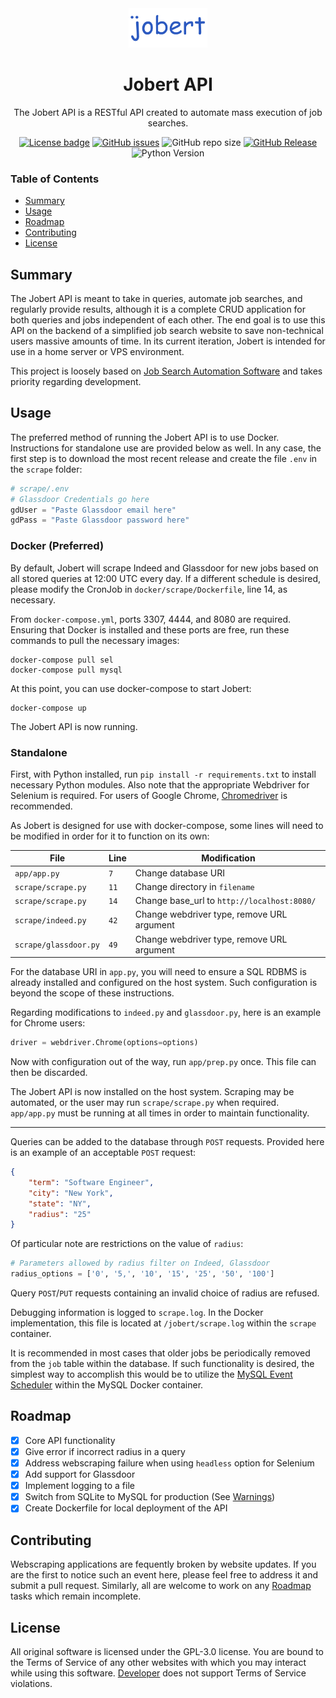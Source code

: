 <div align="center">
  <img alt="Logo goes here" style="width: 25%; height: auto" src="logo.png">
</div>
<h1 align="center">Jobert API</h1>
<p align ="center">
  The Jobert API is a RESTful API created to automate mass execution of job searches.
</p>
<div align="center">
  <a href="LICENSE"><img alt="License badge" src="https://img.shields.io/github/license/f-104/jobert-api?color=blue"></a>
  <a href="https://github.com/f-104/jobert-api/issues"><img alt="GitHub issues" src="https://img.shields.io/github/issues/f-104/jobert-api?color=blue"></a>
  <img alt="GitHub repo size" src="https://img.shields.io/github/repo-size/f-104/jobert-api?color=blue">
  <a href="https://github.com/f-104/jobert-api/releases/tag/v1.0.0"><img alt="GitHub Release" src="https://img.shields.io/github/v/release/f-104/jobert-api?color=blue&include_prereleases"></a>
  <img alt="Python Version" src="https://img.shields.io/badge/python-3.9%2B-blue">
</div>

### Table of Contents
- [Summary](#Summary)
- [Usage](#Usage)
- [Roadmap](#Roadmap)
- [Contributing](#Contributing)
- [License](#License)

## Summary
The Jobert API is meant to take in queries, automate job searches, and regularly provide results, although it is a complete CRUD application for both queries and jobs independent of each other. The end goal is to use this API on the backend of a simplified job search website to save non-technical users massive amounts of time. In its current iteration, Jobert is intended for use in a home server or VPS environment.

This project is loosely based on [Job Search Automation Software](https://github.com/f-104/jsas) and takes priority regarding development.

## Usage
The preferred method of running the Jobert API is to use Docker. Instructions for standalone use are provided below as well. In any case, the first step is to download the most recent release and create the file `.env` in the `scrape` folder:

```python
# scrape/.env
# Glassdoor Credentials go here
gdUser = "Paste Glassdoor email here"
gdPass = "Paste Glassdoor password here"
```

### Docker (Preferred)
By default, Jobert will scrape Indeed and Glassdoor for new jobs based on all stored queries at 12:00 UTC every day. If a different schedule is desired, please modify the CronJob in `docker/scrape/Dockerfile`, line 14, as necessary.

From `docker-compose.yml`, ports 3307, 4444, and 8080 are required. Ensuring that Docker is installed and these ports are free, run these commands to pull the necessary images:

```
docker-compose pull sel
docker-compose pull mysql
```

At this point, you can use docker-compose to start Jobert:

```
docker-compose up
```

The Jobert API is now running.

### Standalone

First, with Python installed, run `pip install -r requirements.txt` to install necessary Python modules. Also note that the appropriate Webdriver for Selenium is required. For users of Google Chrome, [Chromedriver](https://chromedriver.chromium.org/downloads) is recommended.

As Jobert is designed for use with docker-compose, some lines will need to be modified in order for it to function on its own:

| File                    | Line  | Modification                                |
|-------------------------|-------|---------------------------------------------|
| `app/app.py`            | `7`   | Change database URI                         |
| `scrape/scrape.py`      | `11`  | Change directory in `filename`              |
| `scrape/scrape.py`      | `14`  | Change base_url to `http://localhost:8080/` |
| `scrape/indeed.py`      | `42`  | Change webdriver type, remove URL argument  |
| `scrape/glassdoor.py`   | `49`  | Change webdriver type, remove URL argument  |

For the database URI in `app.py`, you will need to ensure a SQL RDBMS is already installed and configured on the host system. Such configuration is beyond the scope of these instructions.

Regarding modifications to `indeed.py` and `glassdoor.py`, here is an example for Chrome users:

```Python
driver = webdriver.Chrome(options=options)
```

Now with configuration out of the way, run `app/prep.py` once. This file can then be discarded.

The Jobert API is now installed on the host system. Scraping may be automated, or the user may run `scrape/scrape.py` when required. `app/app.py` must be running at all times in order to maintain functionality.

---

Queries can be added to the database through `POST` requests. Provided here is an example of an acceptable `POST` request:

```json
{
    "term": "Software Engineer",
    "city": "New York",
    "state": "NY",
    "radius": "25"
}
```

Of particular note are restrictions on the value of `radius`:

```Python
# Parameters allowed by radius filter on Indeed, Glassdoor
radius_options = ['0', '5,', '10', '15', '25', '50', '100']
```

Query `POST`/`PUT` requests containing an invalid choice of radius are refused.

Debugging information is logged to `scrape.log`. In the Docker implementation, this file is located at `/jobert/scrape.log` within the `scrape` container.

It is recommended in most cases that older jobs be periodically removed from the `job` table within the database. If such functionality is desired, the simplest way to accomplish this would be to utilize the [MySQL Event Scheduler](https://dev.mysql.com/doc/refman/5.7/en/event-scheduler.html) within the MySQL Docker container.

## Roadmap
- [X] Core API functionality
- [X] Give error if incorrect radius in a query
- [X] Address webscraping failure when using `headless` option for Selenium
- [X] Add support for Glassdoor
- [X] Implement logging to a file
- [X] Switch from SQLite to MySQL for production (See [Warnings](#Warnings))
- [X] Create Dockerfile for local deployment of the API

## Contributing
Webscraping applications are fequently broken by website updates. If you are the first to notice such an event here, please feel free to address it and submit a pull request. Similarly, all are welcome to work on any [Roadmap](#Roadmap) tasks which remain incomplete.

## License
All original software is licensed under the GPL-3.0 license. You are bound to the Terms of Service of any other websites with which you may interact while using this software. [Developer](https://github.com/f-104) does not support Terms of Service violations.